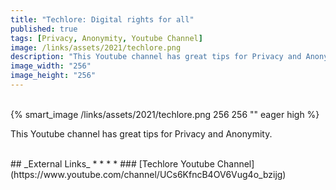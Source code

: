 ```yaml
---
title: "Techlore: Digital rights for all"
published: true
tags: [Privacy, Anonymity, Youtube Channel]
image: /links/assets/2021/techlore.png
description: "This Youtube channel has great tips for Privacy and Anonymity."
image_width: "256"
image_height: "256"
---
```


<br>
{% smart_image /links/assets/2021/techlore.png 256 256 "" eager high %}
<br>

This Youtube channel has great tips for Privacy and Anonymity.

<br>
## _External Links_
* * *
* ### [Techlore Youtube Channel](https://www.youtube.com/channel/UCs6KfncB4OV6Vug4o_bzijg)
